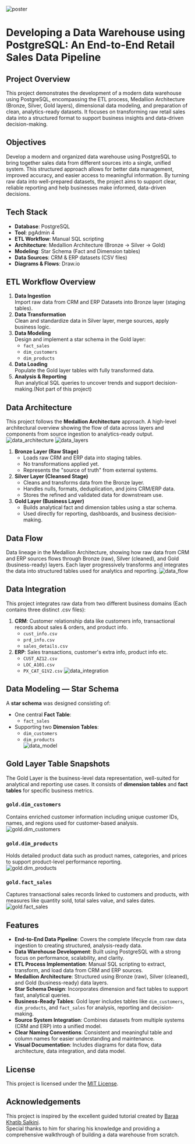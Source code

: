 ![poster](poster.png)
# Developing a Data Warehouse using PostgreSQL: An End-to-End Retail Sales Data Pipeline

## Project Overview
This project demonstrates the development of a modern data warehouse using PostgreSQL, encompassing the ETL process, Medallion Architecture (Bronze, Silver, Gold layers), dimensional data modeling, and preparation of clean, analytics-ready datasets. It focuses on transforming raw retail sales data into a structured format to support business insights and data-driven decision-making.

## Objectives
Develop a modern and organized data warehouse using PostgreSQL to bring together sales data from different sources into a single, unified system. This structured approach allows for better data management, improved accuracy, and easier access to meaningful information. By turning raw data into well-prepared datasets, the project aims to support clear, reliable reporting and help businesses make informed, data-driven decisions.

## Tech Stack
- **Database**: PostgreSQL
- **Tool**: pgAdmin 4
- **ETL Workflow**: Manual SQL scripting
- **Architecture**: Medallion Architecture (Bronze → Silver → Gold)
- **Modeling**: Star Schema (Fact and Dimension tables)
- **Data Sources**: CRM & ERP datasets (CSV files)
- **Diagrams & Flows**: Draw.io

## ETL Workflow Overview
1. **Data Ingestion**  
   Import raw data from CRM and ERP Datasets into Bronze layer (staging tables).
2. **Data Transformation**  
   Clean and standardize data in Silver layer, merge sources, apply business logic.
3. **Data Modeling**  
   Design and implement a star schema in the Gold layer:
   - `fact_sales`
   - `dim_customers`
   - `dim_products`
5. **Data Loading**  
   Populate the Gold layer tables with fully transformed data.
6. **Analysis & Reporting**  
   Run analytical SQL queries to uncover trends and support decision-making.(Not part of this project)

## Data Architecture
This project follows the **Medallion Architecture** approach.
A high-level architectural overview showing the flow of data across layers and components from source ingestion to analytics-ready output.
![data_architecture](docs/visuals/data_architecture.png)
![data_layers](docs/visuals/data_layers.png)
1. **Bronze Layer (Raw Stage)**
   - Loads raw CRM and ERP data into staging tables.
   - No transformations applied yet.
   - Represents the "source of truth" from external systems.
2. **Silver Layer (Cleansed Stage)**
   - Cleans and transforms data from the Bronze layer.
   - Handles nulls, formats, deduplication, and joins CRM/ERP data.
   - Stores the refined and validated data for downstream use.
3. **Gold Layer (Business Layer)**
   - Builds analytical fact and dimension tables using a star schema.
   - Used directly for reporting, dashboards, and business decision-making.

## Data Flow
Data lineage in the Medallion Architecture, showing how raw data from CRM and ERP sources flows through Bronze (raw), Silver (cleaned), and Gold (business-ready) layers. Each layer progressively transforms and integrates the data into structured tables used for analytics and reporting.
![data_flow](docs/visuals/data_flow.jpg)

## Data Integration
This project integrates raw data from two different business domains (Each contains three distinct .csv files):
1. **CRM**: Customer relationship data like customers info, transactional records about sales & orders, and product info.  
   - `cust_info.csv`
   - `prd_info.csv`
   - `sales_details.csv`
2. **ERP**: Sales transactions, customer's extra info, product info etc.
   - `CUST_AZ12.csv`
   - `LOC_A101.csv`
   - `PX_CAT_G1V2.csv`
![data_integration](docs/visuals/data_integration.jpg)

## Data Modeling — Star Schema
A **star schema** was designed consisting of:
- One central **Fact Table**:  
  - `fact_sales`
- Supporting two **Dimension Tables**:  
  - `dim_customers`  
  - `dim_products`  
![data_model](docs/visuals/data_model.jpg)

## Gold Layer Table Snapshots
The Gold Layer is the business-level data representation, well-suited for analytical and reporting use cases. It consists of **dimension tables** and **fact tables** for specific business metrics.
### `gold.dim_customers`  
Contains enriched customer information including unique customer IDs, names, and regions used for customer-based analysis.  
![gold.dim_customers](docs/visuals/gold.dim_customers.png)

### `gold.dim_products`  
Holds detailed product data such as product names, categories, and prices to support product-level performance reporting.  
![gold.dim_products](docs/visuals/gold.dim_products.png)

### `gold.fact_sales`  
Captures transactional sales records linked to customers and products, with measures like quantity sold, total sales value, and sales dates.  
![gold.fact_sales](docs/visuals/gold.fact_sales.png)

## Features
- **End-to-End Data Pipeline**: Covers the complete lifecycle from raw data ingestion to creating structured, analysis-ready data.
- **Data Warehouse Development**: Built using PostgreSQL with a strong focus on performance, scalability, and clarity.
- **ETL Process Implementation**: Manual SQL scripting to extract, transform, and load data from CRM and ERP sources.
- **Medallion Architecture**: Structured using Bronze (raw), Silver (cleaned), and Gold (business-ready) data layers.
- **Star Schema Design**: Incorporates dimension and fact tables to support fast, analytical queries.
- **Business-Ready Tables**: Gold layer includes tables like `dim_customers`, `dim_products`, and `fact_sales` for analysis, reporting and decision-making.
- **Source System Integration**: Combines datasets from multiple systems (CRM and ERP) into a unified model.
- **Clear Naming Conventions**: Consistent and meaningful table and column names for easier understanding and maintenance.
- **Visual Documentation**: Includes diagrams for data flow, data architecture, data integration, and data model.

## License
This project is licensed under the [MIT License](LICENSE).

## Acknowledgements
This project is inspired by the excellent guided tutorial created by [Baraa Khatib Salkini](https://www.linkedin.com/in/baraa-khatib-salkini/).  
Special thanks to him for sharing his knowledge and providing a comprehensive walkthrough of building a data warehouse from scratch.
